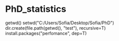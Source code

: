 # PhD_statistics

getwd()
setwd("C:/Users/Sofia/Desktop/Sofia/PhD")
dir.create(file.path(getwd(), "test"), recursive=T)
install.packages("perfomance", dep=T)
